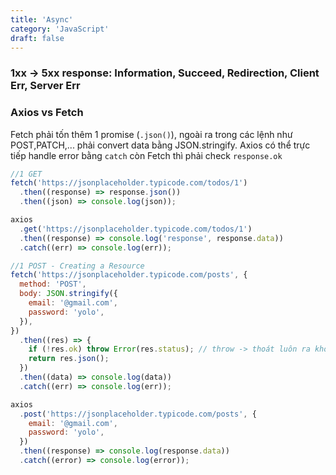 ```yaml
---
title: 'Async'
category: 'JavaScript'
draft: false
---
```


### 1xx -> 5xx response: Information, Succeed, Redirection, Client Err, Server Err

### Axios vs Fetch

Fetch phải tốn thêm 1 promise (`.json()`), ngoài ra trong các lệnh như POST,PATCH,... phải convert data bằng JSON.stringify. Axios có thể trực tiếp handle error bằng `catch` còn Fetch thì phải check `response.ok`

```jsx
//1 GET
fetch('https://jsonplaceholder.typicode.com/todos/1')
  .then((response) => response.json())
  .then((json) => console.log(json));

axios
  .get('https://jsonplaceholder.typicode.com/todos/1')
  .then((response) => console.log('response', response.data))
  .catch((err) => console.log(err));

//1 POST - Creating a Resource
fetch('https://jsonplaceholder.typicode.com/posts', {
  method: 'POST',
  body: JSON.stringify({
    email: '@gmail.com',
    password: 'yolo',
  }),
})
  .then((res) => {
    if (!res.ok) throw Error(res.status); // throw -> thoát luôn ra khỏi hàm, ko return
    return res.json();
  })
  .then((data) => console.log(data))
  .catch((err) => console.log(err));

axios
  .post('https://jsonplaceholder.typicode.com/posts', {
    email: '@gmail.com',
    password: 'yolo',
  })
  .then((response) => console.log(response.data))
  .catch((error) => console.log(error));
```
